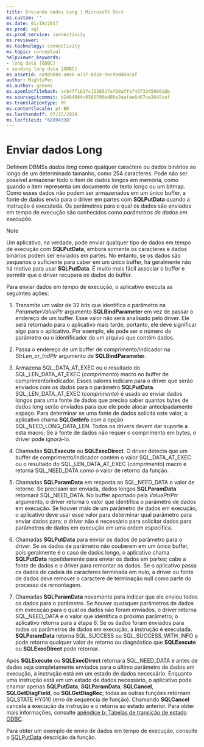 ```yaml
---
title: Enviando dados Long | Microsoft Docs
ms.custom: ''
ms.date: 01/19/2017
ms.prod: sql
ms.prod_service: connectivity
ms.reviewer: ''
ms.technology: connectivity
ms.topic: conceptual
helpviewer_keywords:
- long data [ODBC]
- sending long data [ODBC]
ms.assetid: ea989084-a8e6-4737-892e-9ec99dd49caf
author: MightyPen
ms.author: genemi
ms.openlocfilehash: acb4ff1637c1530527af88affaf437334596016b
ms.sourcegitcommit: b2464064c0566590e486a3aafae6d67ce2645cef
ms.translationtype: MT
ms.contentlocale: pt-BR
ms.lasthandoff: 07/15/2019
ms.locfileid: "68094338"
---
```

# <a name="sending-long-data"></a>Enviar dados Long
Definem DBMSs *dados long* como qualquer caractere ou dados binários ao longo de um determinado tamanho, como 254 caracteres. Pode não ser possível armazenar todo o item de dados longos em memória, como quando o item representa um documento de texto longo ou um bitmap. Como esses dados não podem ser armazenados em um único buffer, a fonte de dados envia para o driver em partes com **SQLPutData** quando a instrução é executada. Os parâmetros para o qual os dados são enviados em tempo de execução são conhecidos como *parâmetros de dados em execução*.  
  
> [!NOTE]  
>  Um aplicativo, na verdade, pode enviar qualquer tipo de dados em tempo de execução com **SQLPutData**, embora somente os caracteres e dados binários podem ser enviados em partes. No entanto, se os dados são pequenos o suficiente para caber em um único buffer, há geralmente não há motivo para usar **SQLPutData**. É muito mais fácil associar o buffer e permitir que o driver recupera os dados do buffer.  
  
 Para enviar dados em tempo de execução, o aplicativo executa as seguintes ações:  
  
1.  Transmite um valor de 32 bits que identifica o parâmetro na *ParameterValuePtr* argumento **SQLBindParameter** em vez de passar o endereço de um buffer. Esse valor não será analisado pelo driver. Ele será retornado para o aplicativo mais tarde, portanto, ele deve significar algo para o aplicativo. Por exemplo, ele pode ser o número do parâmetro ou o identificador de um arquivo que contém dados.  
  
2.  Passa o endereço de um buffer de comprimento/indicador na *StrLen_or_IndPtr* argumento de **SQLBindParameter**.  
  
3.  Armazena SQL_DATA_AT_EXEC ou o resultado do SQL_LEN_DATA_AT_EXEC (*comprimento*) macro no buffer de comprimento/indicador. Esses valores indicam para o driver que serão enviados com os dados para o parâmetro **SQLPutData**. SQL_LEN_DATA_AT_EXEC (*comprimento*) é usado ao enviar dados longos para uma fonte de dados que precisa saber quantos bytes de dados long serão enviados para que ele pode alocar antecipadamente espaço. Para determinar se uma fonte de dados solicita este valor, o aplicativo chama **SQLGetInfo** com a opção SQL_NEED_LONG_DATA_LEN. Todos os drivers devem dar suporte a esta macro; Se a fonte de dados não requer o comprimento em bytes, o driver pode ignorá-lo.  
  
4.  Chamadas **SQLExecute** ou **SQLExecDirect**. O driver detecta que um buffer de comprimento/indicador contém o valor SQL_DATA_AT_EXEC ou o resultado do SQL_LEN_DATA_AT_EXEC (*comprimento*) macro e retorna SQL_NEED_DATA como o valor de retorno da função.  
  
5.  Chamadas **SQLParamData** em resposta ao SQL_NEED_DATA o valor de retorno. Se precisam ser enviada, dados longos **SQLParamData** retornará SQL_NEED_DATA. No buffer apontado pela *ValuePtrPtr* argumento, o driver retorna o valor que identifica o parâmetro de dados em execução. Se houver mais de um parâmetro de dados em execução, o aplicativo deve usar esse valor para determinar qual parâmetro para enviar dados para; o driver não é necessário para solicitar dados para parâmetros de dados em execução em uma ordem específica.  
  
6.  Chamadas **SQLPutData** para enviar os dados de parâmetro para o driver. Se os dados de parâmetro não couberem em um único buffer, pois geralmente é o caso de dados longo, o aplicativo chama **SQLPutData** repetidamente para enviar os dados em partes; cabe a fonte de dados e o driver para remontar os dados. Se o aplicativo passa os dados de cadeia de caracteres terminada em nulo, a driver ou fonte de dados deve remover o caractere de terminação null como parte do processo de remontagem.  
  
7.  Chamadas **SQLParamData** novamente para indicar que ele enviou todos os dados para o parâmetro. Se houver quaisquer parâmetros de dados em execução para o qual os dados não foram enviados, o driver retorna SQL_NEED_DATA e o valor que identifica o próximo parâmetro; o aplicativo retorna para a etapa 6. Se os dados foram enviados para todos os parâmetros de dados em execução, a instrução é executada. **SQLParamData** retorna SQL_SUCCESS ou SQL_SUCCESS_WITH_INFO e pode retorna qualquer valor de retorno ou diagnóstico que **SQLExecute** ou **SQLExecDirect** pode retornar.  
  
 Após **SQLExecute** ou **SQLExecDirect** retornará SQL_NEED_DATA e antes de dados seja completamente enviados para o último parâmetro de dados em execução, a instrução está em um estado de dados necessário. Enquanto uma instrução está em um estado de dados necessário, o aplicativo pode chamar apenas **SQLPutData**, **SQLParamData**, **SQLCancel**, **SQLGetDiagField**, ou **SQLGetDiagRec**; todas as outras funções retornam SQLSTATE HY010 (erro de sequência de função). Chamando **SQLCancel** cancela a execução da instrução e o retorna ao estado anterior. Para obter mais informações, consulte [apêndice b: Tabelas de transição de estado ODBC](../../../odbc/reference/appendixes/appendix-b-odbc-state-transition-tables.md).  
  
 Para obter um exemplo de envio de dados em tempo de execução, consulte o [SQLPutData](../../../odbc/reference/syntax/sqlputdata-function.md) descrição da função.
